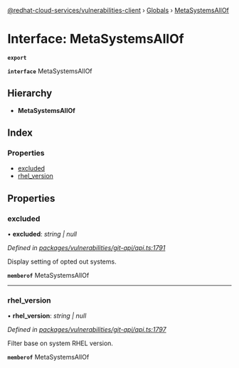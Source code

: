 [@redhat-cloud-services/vulnerabilities-client](../README.md) › [Globals](../globals.md) › [MetaSystemsAllOf](metasystemsallof.md)

# Interface: MetaSystemsAllOf

**`export`** 

**`interface`** MetaSystemsAllOf

## Hierarchy

* **MetaSystemsAllOf**

## Index

### Properties

* [excluded](metasystemsallof.md#excluded)
* [rhel_version](metasystemsallof.md#rhel_version)

## Properties

###  excluded

• **excluded**: *string | null*

*Defined in [packages/vulnerabilities/git-api/api.ts:1791](https://github.com/RedHatInsights/javascript-clients/blob/master/packages/vulnerabilities/git-api/api.ts#L1791)*

Display setting of opted out systems.

**`memberof`** MetaSystemsAllOf

___

###  rhel_version

• **rhel_version**: *string | null*

*Defined in [packages/vulnerabilities/git-api/api.ts:1797](https://github.com/RedHatInsights/javascript-clients/blob/master/packages/vulnerabilities/git-api/api.ts#L1797)*

Filter base on system RHEL version.

**`memberof`** MetaSystemsAllOf
